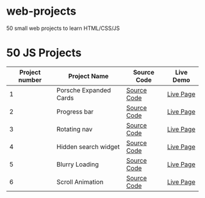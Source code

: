 # web-projects

50 small web projects to learn HTML/CSS/JS

# 50 JS Projects

| Project number | Project Name           | Source Code                                                                                 | Live Demo                                                                       |
| -------------- | ---------------------- | ------------------------------------------------------------------------------------------- | ------------------------------------------------------------------------------- |
| 1              | Porsche Expanded Cards | [Source Code](https://github.com/dimaorlov95/web-projects/tree/main/porsche_expanded_cards) | [Live Page](https://dimaorlov95.github.io/web-projects/porsche_expanded_cards/) |
| 2              | Progress bar           | [Source Code](https://github.com/dimaorlov95/web-projects/tree/main/progress_bar)           | [Live Page](https://dimaorlov95.github.io/web-projects/progress_bar/)           |
| 3              | Rotating nav           | [Source Code](https://github.com/dimaorlov95/web-projects/tree/main/rotating_nav)           | [Live Page](https://dimaorlov95.github.io/web-projects/rotating_nav/)           |
| 4              | Hidden search widget   | [Source Code](https://github.com/dimaorlov95/web-projects/tree/main/hidden_search_widget)   | [Live Page](https://dimaorlov95.github.io/web-projects/hidden_search_widget/)   |
| 5              | Blurry Loading         | [Source Code](https://github.com/dimaorlov95/web-projects/tree/main/blurry_loading)         | [Live Page](https://dimaorlov95.github.io/web-projects/blurry_loading/)         |
| 6              | Scroll Animation       | [Source Code](https://github.com/dimaorlov95/web-projects/tree/main/scroll_animation)       | [Live Page](https://dimaorlov95.github.io/web-projects/scroll_animation/)       |
